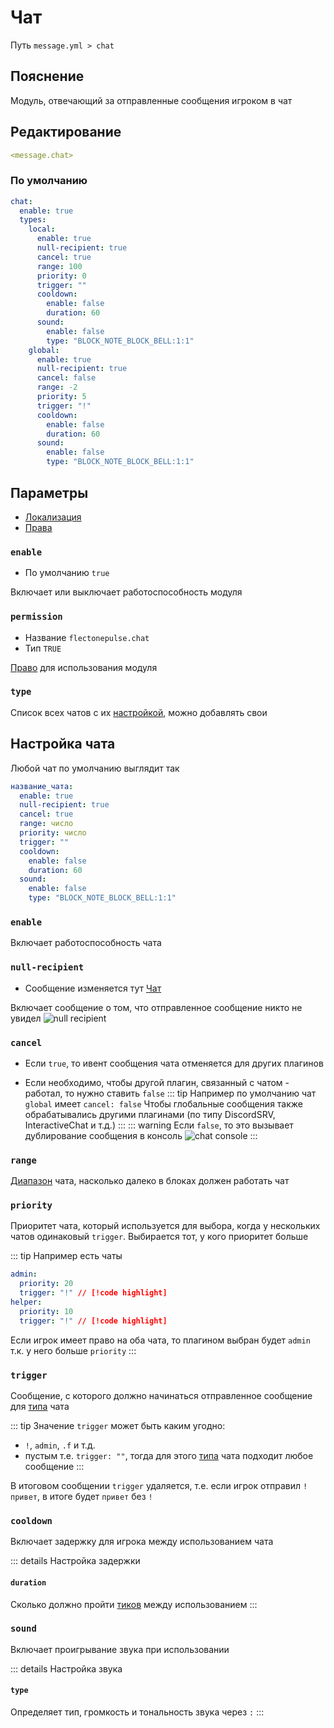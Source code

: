 # Чат
Путь `message.yml > chat`

## Пояснение
Модуль, отвечающий за отправленные сообщения игроком в чат

## Редактирование
```yaml
<message.chat>
```

### По умолчанию
```yaml
chat:
  enable: true
  types:
    local:
      enable: true
      null-recipient: true
      cancel: true
      range: 100
      priority: 0
      trigger: ""
      cooldown:
        enable: false
        duration: 60
      sound:
        enable: false
        type: "BLOCK_NOTE_BLOCK_BELL:1:1"
    global:
      enable: true
      null-recipient: true
      cancel: false
      range: -2
      priority: 5
      trigger: "!"
      cooldown:
        enable: false
        duration: 60
      sound:
        enable: false
        type: "BLOCK_NOTE_BLOCK_BELL:1:1"
```

## Параметры

- [Локализация](/ru/localizations/ru_ru/message/chat/)
- [Права](/ru/permission/message/chat/)

### `enable`
- По умолчанию `true`

Включает или выключает работоспособность модуля

### `permission`
- Название `flectonepulse.chat`
- Тип `TRUE`

[Право](/ru/config#module) для использования модуля

### `type`

Список всех чатов с их [настройкой](#настройка-чата), можно добавлять свои

## Настройка чата

Любой чат по умолчанию выглядит так

```yaml
название_чата:
  enable: true
  null-recipient: true
  cancel: true
  range: число
  priority: число
  trigger: ""
  cooldown:
    enable: false
    duration: 60
  sound:
    enable: false
    type: "BLOCK_NOTE_BLOCK_BELL:1:1"
```

### `enable`

Включает работоспособность чата

### `null-recipient`

- Сообщение изменяется тут [Чат](/ru/localizations/ru_ru/message/chat/)

Включает сообщение о том, что отправленное сообщение никто не увидел
![null recipient](/nullrecipient.png)

### `cancel`

- Если `true`, то ивент сообщения чата отменяется для других плагинов

- Если необходимо, чтобы другой плагин, связанный с чатом - работал, то нужно ставить `false`
::: tip Например по умолчанию чат `global` имеет `cancel: false`
Чтобы глобальные сообщения также обрабатывались другими плагинами (по типу DiscordSRV, InteractiveChat и т.д.)
:::
::: warning Если `false`, то это вызывает дублирование сообщения в консоль
![chat console](/chatconsole.png)
:::

### `range`

[Диапазон](#виды-диапазонов) чата, насколько далеко в блоках должен работать чат

### `priority`

Приоритет чата, который используется для выбора, когда у нескольких чатов одинаковый `trigger`. Выбирается тот, у кого приоритет больше

::: tip Например есть чаты
```yaml
admin:
  priority: 20
  trigger: "!" // [!code highlight]
helper:
  priority: 10
  trigger: "!" // [!code highlight]
```

Если игрок имеет право на оба чата, то плагином выбран будет `admin` т.к. у него больше `priority`
:::

### `trigger`

Сообщение, с которого должно начинаться отправленное сообщение для [типа](#type) чата

::: tip Значение `trigger` может быть каким угодно:
- `!`, `admin`, `.f` и т.д.
- пустым т.е. `trigger: ""`, тогда для этого [типа](#type) чата подходит любое сообщение
:::

В итоговом сообщении `trigger` удаляется, т.е. если игрок отправил `!привет`, в итоге будет `привет` без `!`

### `cooldown`

Включает задержку для игрока между использованием чата

::: details Настройка задержки
#### `duration`

Сколько должно пройти [тиков](https://ru.minecraft.wiki/w/%D0%A2%D0%B0%D0%BA%D1%82) между использованием
:::

### `sound`

Включает проигрывание звука при использовании

::: details Настройка звука
#### `type`

Определяет тип, громкость и тональность звука через `:`
:::

<!--@include: @/ru/parts/range.md-->
